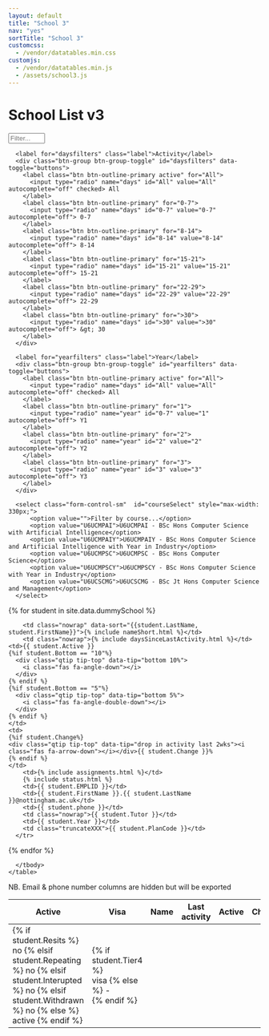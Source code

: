 ```yaml
---
layout: default
title: "School 3"
nav: "yes"
sortTitle: "School 3"
customcss:
  - /vendor/datatables.min.css
customjs:
  - /vendor/datatables.min.js
  - /assets/school3.js
---
```


<style>
/* temp overide */
/* Yellow-eyed penguin & opaque uon blue */
.flagBarX    {background: #fff; width: 100%; color: black; padding: 2px 4px;}
.warnBarX    {background: #fff; width: 100%; padding: 2px 4px;}
.okBarX      {background: #fff; padding: 2px 4px;}

</style>

<div class="container main">
  <h1>School List v3</h1>

  <form class="form-inline">
      <!--<label for="Filter"></label>-->
      <input type="text" class="form-control" id="Filter" size="6" placeholder="Filter...">

      <label for="daysfilters" class="label">Activity</label>
      <div class="btn-group btn-group-toggle" id="daysfilters" data-toggle="buttons">
        <label class="btn btn-outline-primary active" for="All">
          <input type="radio" name="days" id="All" value="All" autocomplete="off" checked> All
        </label>
        <label class="btn btn-outline-primary" for="0-7">
          <input type="radio" name="days" id="0-7" value="0-7" autocomplete="off"> 0-7
        </label>
        <label class="btn btn-outline-primary" for="8-14">
          <input type="radio" name="days" id="8-14" value="8-14" autocomplete="off"> 8-14
        </label>
        <label class="btn btn-outline-primary" for="15-21">
          <input type="radio" name="days" id="15-21" value="15-21" autocomplete="off"> 15-21
        </label>
        <label class="btn btn-outline-primary" for="22-29">
          <input type="radio" name="days" id="22-29" value="22-29" autocomplete="off"> 22-29
        </label>
        <label class="btn btn-outline-primary" for=">30">
          <input type="radio" name="days" id=">30" value=">30" autocomplete="off"> &gt; 30
        </label>
      </div>

      <label for="yearfilters" class="label">Year</label>
      <div class="btn-group btn-group-toggle" id="yearfilters" data-toggle="buttons">
        <label class="btn btn-outline-primary active" for="All">
          <input type="radio" name="days" id="All" value="All" autocomplete="off" checked> All
        </label>
        <label class="btn btn-outline-primary" for="1">
          <input type="radio" name="year" id="0-7" value="1" autocomplete="off"> Y1
        </label>
        <label class="btn btn-outline-primary" for="2">
          <input type="radio" name="year" id="2" value="2" autocomplete="off"> Y2
        </label>
        <label class="btn btn-outline-primary" for="3">
          <input type="radio" name="year" id="3" value="3" autocomplete="off"> Y3
        </label>
      </div>

      <select class="form-control-sm"  id="courseSelect" style="max-width: 330px;">
          <option value="">Filter by course...</option>
          <option value="U6UCMPAI">U6UCMPAI - BSc Hons Computer Science with Artificial Intelligence</option>
          <option value="U6UCMPAIY">U6UCMPAIY - BSc Hons Computer Science and Artificial Intelligence with Year in Industry</option>
          <option value="U6UCMPSC">U6UCMPSC - BSc Hons Computer Science</option>
          <option value="U6UCMPSCY">U6UCMPSCY - BSc Hons Computer Science with Year in Industry</option>
          <option value="U6UCSCMG">U6UCSCMG - BSc Jt Hons Computer Science and Management</option>  
      </select>
<!--      
      <div class="custom-control custom-switch">
        <input type="checkbox" class="custom-control-input" id="ActiveToggle" checked>
        <label class="custom-control-label" for="ActiveToggle">Active</label>
      </div>
-->
  </form>






  <table class="table table-hover table-sm" id="DataTable" >
    <thead class="thead-dark">
      <tr>
      <!-- first 2 are hidden; just for filters -->
       <th scope="col">Active</th>
       <th scope="col">Visa</th>
        <th scope="col">Name</th>
        <th scope="col" class="nowrap">Last activity</th>
    <th scope="col">Active</th>   
    <th scope="col">Change</th>
        <th scope="col">Assign.</th>
        <th scope="col">Flags</th>  
        <th scope="col">EMPLID</th>
        <th scope="col">email</th>
        <th scope="col">phone</th>
        <th scope="col">Tutor</th>
        <th scope="col">Yr</th>
        <th scope="col">Programme</th>
      </tr>
    </thead>
    <tbody>

{% for student in site.data.dummySchool %}
      <tr>
        <!-- hidden col for filters: active -->
        <td>
            {% if student.Resits %}
              no
            {% elsif student.Repeating %}
              no
            {% elsif student.Interupted %}
              no
            {% elsif student.Withdrawn %}
              no
            {% else %}
              active
            {% endif %}
        </td>
        <!-- hidden col for filters: visa -->
        <td>
            {% if student.Tier4 %}     
                visa
            {% else %}
                -               
            {% endif %}
        </td>         

        <td class="nowrap" data-sort="{{student.LastName, student.FirstName}}">{% include nameShort.html %}</td>
        <td class="nowrap">{% include daysSinceLastActivity.html %}</td>
    <td>{{ student.Active }}
    {%if student.Bottom == "10"%}
      <div class="qtip tip-top" data-tip="bottom 10%">
        <i class="fas fa-angle-down"></i>
      </div>
    {% endif %}
    {%if student.Bottom == "5"%}
      <div class="qtip tip-top" data-tip="bottom 5%">
        <i class="fas fa-angle-double-down"></i>
      </div>
    {% endif %}
    </td>
    <td>
    {%if student.Change%}
    <div class="qtip tip-top" data-tip="drop in activity last 2wks"><i class="fas fa-arrow-down"></i></div>{{ student.Change }}%
    {% endif %}
    </td>    
        <td>{% include assignments.html %}</td>
        {% include status.html %}
        <td>{{ student.EMPLID }}</td>
        <td>{{ student.FirstName }}.{{ student.LastName }}@nottingham.ac.uk</td>
        <td>{{ student.phone }}</td>
        <td class="nowrap">{{ student.Tutor }}</td>
        <td>{{ student.Year }}</td>
        <td class="truncateXXX">{{ student.PlanCode }}</td>
      </tr>
{% endfor %}

      </tbody>
    </table>



<p class="foot">NB. Email & phone number columns are hidden but will be exported</p>

</div>
